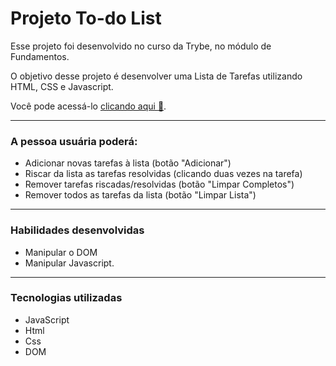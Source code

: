 # Projeto To-do List
  Esse projeto foi desenvolvido no curso da Trybe, no módulo de Fundamentos.

  O objetivo desse projeto é desenvolver uma Lista de Tarefas utilizando HTML, CSS e Javascript.

  Você pode acessá-lo <a href="https://johntvale.github.io/todo-list/">clicando aqui :rocket:</a>.

---

### A pessoa usuária poderá:
- Adicionar novas tarefas à lista (botão "Adicionar")
- Riscar da lista as tarefas resolvidas (clicando duas vezes na tarefa)
- Remover tarefas riscadas/resolvidas (botão "Limpar Completos")
- Remover todos as tarefas da lista (botão "Limpar Lista")

---

### Habilidades desenvolvidas
- Manipular o DOM
- Manipular Javascript.

---

### Tecnologias utilizadas
- JavaScript
- Html
- Css
- DOM
